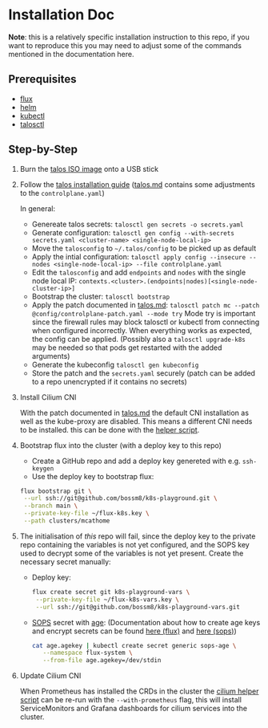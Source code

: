 # Installation Doc

**Note**: this is a relatively specific installation instruction to this repo,
if you want to reproduce this you may need to adjust some of the commands
mentioned in the documentation here.

## Prerequisites

- [flux](https://fluxcd.io/flux/installation/)
- [helm](https://helm.sh/docs/intro/install/)
- [kubectl](https://kubernetes.io/docs/tasks/tools/#kubectl)
- [talosctl](https://www.talos.dev/v1.9/talos-guides/install/talosctl/)

## Step-by-Step

1. Burn the [talos ISO image](https://www.talos.dev/v1.9/talos-guides/install/bare-metal-platforms/iso/)
   onto a USB stick
2. Follow the [talos installation guide](https://www.talos.dev/v1.9/introduction/getting-started/)
   ([talos.md](./talos.md) contains some adjustments to the `controlplane.yaml`)

   In general:

   - Genereate talos secrets: `talosctl gen secrets -o secrets.yaml`
   - Generate configuration:
     `talosctl gen config --with-secrets secrets.yaml <cluster-name> <single-node-local-ip>`
   - Move the `talosconfig` to `~/.talos/config` to be picked up as default
   - Apply the intial configuration:
     `talosctl apply config --insecure --nodes <single-node-local-ip> --file controlplane.yaml`
   - Edit the `talosconfig` and add `endpoints` and `nodes` with the single node
     local IP: `contexts.<cluster>.(endpoints|nodes)[<single-node-cluster-ip>]`
   - Bootstrap the cluster: `talosctl bootstrap`
   - Apply the patch documented in [talos.md](./talos.md):
     `talosctl patch mc --patch @config/controlplane-patch.yaml --mode try` Mode
     try is important since the firewall rules may block talosctl or kubectl
     from connecting when configured incorrectly.  When everything works as
     expected, the config can be applied.  (Possibly also a `talosctl
     upgrade-k8s` may be needed so that pods get restarted with the added
     arguments)
   - Generate the kubeconfig `talosctl gen kubeconfig`
   - Store the patch and the `secrets.yaml` securely (patch can be added to a
     repo unencrypted if it contains no secrets)

3. Install Cilium CNI

   With the patch documented in [talos.md](./talos.md) the default CNI
   installation as well as the kube-proxy are disabled. This means a different
   CNI needs to be installed.  this can be done with the
   [helper script](../helpers/install-cilium.sh).

4. Bootstrap flux into the cluster (with a deploy key to this repo)

   - Create a GitHub repo and add a deploy key genereted with e.g. `ssh-keygen`
   - Use the deploy key to bootstrap flux:

   ```bash
   flux bootstrap git \
    --url ssh://git@github.com/bossm8/k8s-playground.git \
    --branch main \
    --private-key-file ~/flux-k8s.key \
    --path clusters/mcathome
   ```

5. The initialisation of _this_ repo will fail, since the deploy key to the
   private repo containing the variables is not yet configured, and the SOPS key
   used to decrypt some of the variables is not yet present. Create the
   necessary secret manually:
  
   - Deploy key:

      ```bash
      flux create secret git k8s-playground-vars \
       --private-key-file ~/flux-k8s-vars.key \
       --url ssh://git@github.com/bossm8/k8s-playground-vars.git
      ```

   - [SOPS](https:getsops.io) secret with [age](https://github.com/FiloSottile/age):
      (Documentation about how to create age keys and encrypt secrets can be
      found
      [here (flux)](https://fluxcd.io/flux/guides/mozilla-sops/#encrypting-secrets-using-age)
      and [here (sops)](https://getsops.io/docs/#encrypting-using-age))

      ```bash
      cat age.agekey | kubectl create secret generic sops-age \
         --namespace flux-system \
         --from-file age.agekey=/dev/stdin
      ```

6. Update Cilium CNI

   When Prometheus has installed the CRDs in the cluster the [cilium helper
   script](../helpers/install-cilium.sh) can be re-run with the
   `--with-prometheus` flag, this will install ServiceMonitors and Grafana
   dashboards for cilium services into the cluster.
